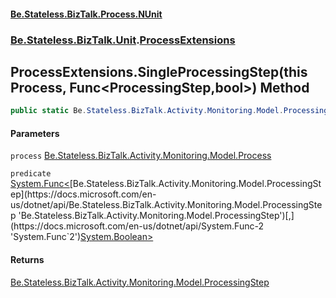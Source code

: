 #### [Be.Stateless.BizTalk.Process.NUnit](README.md 'README')
### [Be.Stateless.BizTalk.Unit](Be.Stateless.BizTalk.Unit.md 'Be.Stateless.BizTalk.Unit').[ProcessExtensions](ProcessExtensions.md 'Be.Stateless.BizTalk.Unit.ProcessExtensions')

## ProcessExtensions.SingleProcessingStep(this Process, Func<ProcessingStep,bool>) Method

```csharp
public static Be.Stateless.BizTalk.Activity.Monitoring.Model.ProcessingStep SingleProcessingStep(this Be.Stateless.BizTalk.Activity.Monitoring.Model.Process process, System.Func<Be.Stateless.BizTalk.Activity.Monitoring.Model.ProcessingStep,bool> predicate);
```
#### Parameters

<a name='Be.Stateless.BizTalk.Unit.ProcessExtensions.SingleProcessingStep(thisBe.Stateless.BizTalk.Activity.Monitoring.Model.Process,System.Func_Be.Stateless.BizTalk.Activity.Monitoring.Model.ProcessingStep,bool_).process'></a>

`process` [Be.Stateless.BizTalk.Activity.Monitoring.Model.Process](https://docs.microsoft.com/en-us/dotnet/api/Be.Stateless.BizTalk.Activity.Monitoring.Model.Process 'Be.Stateless.BizTalk.Activity.Monitoring.Model.Process')

<a name='Be.Stateless.BizTalk.Unit.ProcessExtensions.SingleProcessingStep(thisBe.Stateless.BizTalk.Activity.Monitoring.Model.Process,System.Func_Be.Stateless.BizTalk.Activity.Monitoring.Model.ProcessingStep,bool_).predicate'></a>

`predicate` [System.Func&lt;](https://docs.microsoft.com/en-us/dotnet/api/System.Func-2 'System.Func`2')[Be.Stateless.BizTalk.Activity.Monitoring.Model.ProcessingStep](https://docs.microsoft.com/en-us/dotnet/api/Be.Stateless.BizTalk.Activity.Monitoring.Model.ProcessingStep 'Be.Stateless.BizTalk.Activity.Monitoring.Model.ProcessingStep')[,](https://docs.microsoft.com/en-us/dotnet/api/System.Func-2 'System.Func`2')[System.Boolean](https://docs.microsoft.com/en-us/dotnet/api/System.Boolean 'System.Boolean')[&gt;](https://docs.microsoft.com/en-us/dotnet/api/System.Func-2 'System.Func`2')

#### Returns
[Be.Stateless.BizTalk.Activity.Monitoring.Model.ProcessingStep](https://docs.microsoft.com/en-us/dotnet/api/Be.Stateless.BizTalk.Activity.Monitoring.Model.ProcessingStep 'Be.Stateless.BizTalk.Activity.Monitoring.Model.ProcessingStep')